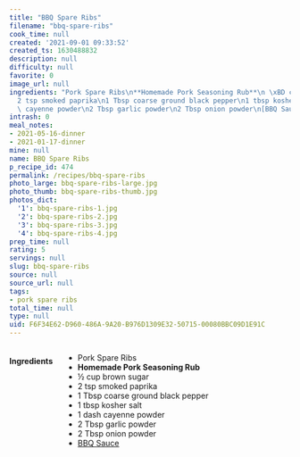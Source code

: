 ```yaml
---
title: "BBQ Spare Ribs"
filename: "bbq-spare-ribs"
cook_time: null
created: '2021-09-01 09:33:52'
created_ts: 1630488832
description: null
difficulty: null
favorite: 0
image_url: null
ingredients: "Pork Spare Ribs\n**Homemade Pork Seasoning Rub**\n \xBD cup brown sugar\n\
  2 tsp smoked paprika\n1 Tbsp coarse ground black pepper\n1 tbsp kosher salt\n1 dash\
  \ cayenne powder\n2 Tbsp garlic powder\n2 Tbsp onion powder\n[BBQ Sauce](/recipes/bbq-sauce)"
intrash: 0
meal_notes:
- 2021-05-16-dinner
- 2021-01-17-dinner
mine: null
name: BBQ Spare Ribs
p_recipe_id: 474
permalink: /recipes/bbq-spare-ribs
photo_large: bbq-spare-ribs-large.jpg
photo_thumb: bbq-spare-ribs-thumb.jpg
photos_dict:
  '1': bbq-spare-ribs-1.jpg
  '2': bbq-spare-ribs-2.jpg
  '3': bbq-spare-ribs-3.jpg
  '4': bbq-spare-ribs-4.jpg
prep_time: null
rating: 5
servings: null
slug: bbq-spare-ribs
source: null
source_url: null
tags:
- pork spare ribs
total_time: null
type: null
uid: F6F34E62-D960-486A-9A20-B976D1309E32-50715-00080BBC09D1E91C
---
```

<div class="large-8 medium-7 columns" id="writeup">	</div><!-- #writeup -->
</div><!-- #row-one -->
<div class="row" id="row-two">	<div class="medium-4 small-5 columns" id="ingredients"><h4>Ingredients</h4><div class="box box-ingredients content"><ul>
<li>Pork Spare Ribs</li>
<li><strong>Homemade Pork Seasoning Rub</strong></li>
<li>½ cup brown sugar</li>
<li>2 tsp smoked paprika</li>
<li>1 Tbsp coarse ground black pepper</li>
<li>1 tbsp kosher salt</li>
<li>1 dash cayenne powder</li>
<li>2 Tbsp garlic powder</li>
<li>2 Tbsp onion powder</li>
<li><a href="/recipes/bbq-sauce">BBQ Sauce</a></li>
</ul>
</div>	</div>	<div class="medium-6 small-7 columns" id="directions">	</div>